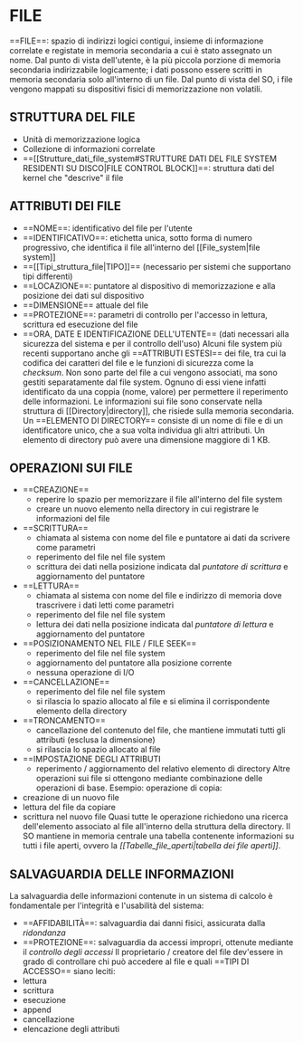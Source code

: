 # FILE
==FILE==: spazio di indirizzi logici contigui, insieme di informazione correlate e registate in memoria secondaria a cui è stato assegnato un nome.
Dal punto di vista dell'utente, è la più piccola porzione di memoria secondaria indirizzabile logicamente; i dati possono essere scritti in memoria secondaria solo all'interno di un file.
Dal punto di vista del SO, i file vengono mappati su dispositivi fisici di memorizzazione non volatili.

## STRUTTURA DEL FILE
- Unità di memorizzazione logica
- Collezione di informazioni correlate
- ==[[Strutture_dati_file_system#STRUTTURE DATI DEL FILE SYSTEM RESIDENTI SU DISCO|FILE CONTROL BLOCK]]==: struttura dati del kernel che "descrive" il file

## ATTRIBUTI DEI FILE
- ==NOME==: identificativo del file per l'utente
- ==IDENTIFICATIVO==: etichetta unica, sotto forma di numero progressivo, che identifica il file all'interno del [[File_system|file system]]
- ==[[Tipi_struttura_file|TIPO]]== (necessario per sistemi che supportano tipi differenti)
- ==LOCAZIONE==: puntatore al dispositivo di memorizzazione e alla posizione dei dati sul dispositivo
- ==DIMENSIONE== attuale del file
- ==PROTEZIONE==: parametri di controllo per l'accesso in lettura, scrittura ed esecuzione del file
- ==ORA, DATE E IDENTIFICAZIONE DELL'UTENTE== (dati necessari alla sicurezza del sistema e per il controllo dell'uso)
Alcuni file system più recenti supportano anche gli ==ATTRIBUTI ESTESI== dei file, tra cui la codifica dei caratteri del file e le funzioni di sicurezza come la _checksum_. Non sono parte del file a cui vengono associati, ma sono gestiti separatamente dal file system. Ognuno di essi viene infatti identificato da una coppia (nome, valore) per permettere il reperimento delle informazioni.
Le informazioni sui file sono conservate nella struttura di [[Directory|directory]], che risiede sulla memoria secondaria. Un ==ELEMENTO DI DIRECTORY== consiste di un nome di file e di un identificatore unico, che a sua volta individua gli altri attributi. Un elemento di directory può avere una dimensione maggiore di 1 KB.

## OPERAZIONI SUI FILE
- ==CREAZIONE==
	- reperire lo spazio per memorizzare il file all'interno del file system
	- creare un nuovo elemento nella directory in cui registrare le informazioni del file
- ==SCRITTURA==
	- chiamata al sistema con nome del file e puntatore ai dati da scrivere come parametri
	- reperimento del file nel file system
	- scrittura dei dati nella posizione indicata dal _puntatore di scrittura_ e aggiornamento del puntatore
- ==LETTURA==
	- chiamata al sistema con nome del file e indirizzo di memoria dove trascrivere i dati letti come parametri
	- reperimento del file nel file system
	- lettura dei dati nella posizione indicata dal _puntatore di lettura_ e aggiornamento del puntatore
- ==POSIZIONAMENTO NEL FILE / FILE SEEK==
	- reperimento del file nel file system
	- aggiornamento del puntatore alla posizione corrente
	- nessuna operazione di I/O
- ==CANCELLAZIONE==
	- reperimento del file nel file system
	- si rilascia lo spazio allocato al file e si elimina il corrispondente elemento della directory
- ==TRONCAMENTO==
	- cancellazione del contenuto del file, che mantiene immutati tutti gli attributi (esclusa la dimensione)
	- si rilascia lo spazio allocato al file
- ==IMPOSTAZIONE DEGLI ATTRIBUTI
	- reperimento / aggiornamento del relativo elemento di directory
Altre operazioni sui file si ottengono mediante combinazione delle operazioni di base. Esempio: operazione di copia:
- creazione di un nuovo file
- lettura del file da copiare
- scrittura nel nuovo file
Quasi tutte le operazione richiedono una ricerca dell'elemento associato al file all'interno della struttura della directory. Il SO mantiene in memoria centrale una tabella contenente informazioni su tutti i file aperti, ovvero la _[[Tabelle_file_aperti|tabella dei file aperti]]_.

## SALVAGUARDIA DELLE INFORMAZIONI
La salvaguardia delle informazioni contenute in un sistema di calcolo è fondamentale per l'integrità e l'usabilità del sistema:
- ==AFFIDABILITÀ==: salvaguardia dai danni fisici, assicurata dalla _ridondanza_
- ==PROTEZIONE==: salvaguardia da accessi impropri, ottenute mediante il _controllo degli accessi_
Il proprietario / creatore del file dev'essere in grado di controllare chi può accedere al file e quali ==TIPI DI ACCESSO== siano leciti:
- lettura
- scrittura
- esecuzione
- append
- cancellazione
- elencazione degli attributi
